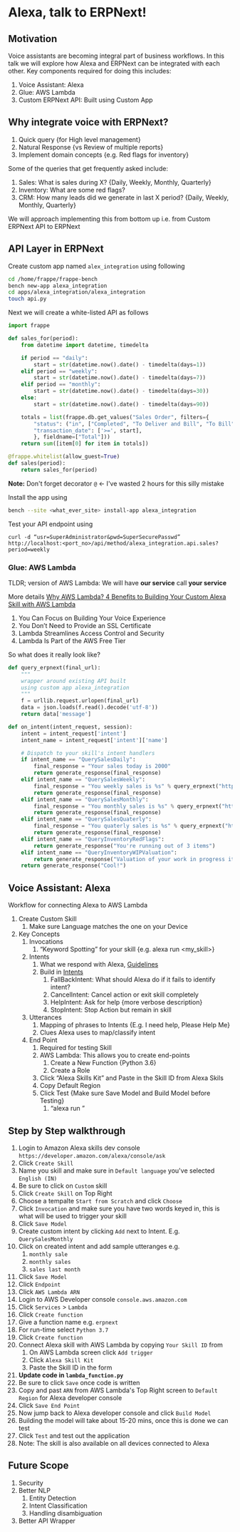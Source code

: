 # Alexa, talk to ERPNext!

## Motivation

Voice assistants are becoming integral part of business workflows. In this talk we will explore how Alexa and ERPNext can be integrated with each other. Key components required for doing this includes:

1. Voice Assistant: Alexa
1. Glue: AWS Lambda
1. Custom ERPNext API: Built using Custom App

## Why integrate voice with ERPNext?

1. Quick query {for High level management}
2. Natural Response {vs Review of multiple reports}
3. Implement domain concepts {e.g. Red flags for inventory}

Some of the queries that get frequently asked include:

1. Sales: What is sales during X? {Daily, Weekly, Monthly, Quarterly}
1. Inventory: What are some red flags?
1. CRM: How many leads did we generate in last X period? {Daily, Weekly, Monthly, Quarterly}

We will approach implementing this from bottom up i.e. from Custom ERPNext API to ERPNext

## API Layer in ERPNext

Create custom app named `alex_integration` using following

```sh
cd /home/frappe/frappe-bench
bench new-app alexa_integration
cd apps/alexa_integration/alexa_integration
touch api.py
```

Next we will create a white-listed API as follows

```python
import frappe

def sales_for(period):
    from datetime import datetime, timedelta

    if period == "daily":
        start = str(datetime.now().date() - timedelta(days=1))
    elif period == "weekly":
        start = str(datetime.now().date() - timedelta(days=7))
    elif period == "monthly":
        start = str(datetime.now().date() - timedelta(days=30))
    else:
        start = str(datetime.now().date() - timedelta(days=90))

    totals = list(frappe.db.get_values("Sales Order", filters={
        "status": ("in", ["Completed", "To Deliver and Bill", "To Bill", "Closed"]),
        "transaction_date": ['>=', start],
        }, fieldname=["Total"]))
    return sum([item[0] for item in totals])

@frappe.whitelist(allow_guest=True)
def sales(period):
    return sales_for(period)
```

**Note:** Don't forget decorator `@` <- I've wasted 2 hours for this silly mistake

Install the app using

```sh
bench --site <what_ever_site> install-app alexa_integration
```

Test your API endpoint using

```
curl -d “usr=SuperAdministrator&pwd=SuperSecurePasswd” http://localhost:<port_no>/api/method/alexa_integration.api.sales?period=weekly
```

### Glue: AWS Lambda

TLDR; version of AWS Lambda: We will have **our service** call **your service**

More details [Why AWS Lambda? 4 Benefits to Building Your Custom Alexa Skill with AWS Lambda](https://developer.amazon.com/blogs/alexa/post/ba9a0041-d842-4908-9f22-96737252dd3e/why-lambda-4-benefits-to-using-aws-lambda-for-your-custom-skill) 

1. You Can Focus on Building Your Voice Experience
1. You Don’t Need to Provide an SSL Certificate
1. Lambda Streamlines Access Control and Security
1. Lambda Is Part of the AWS Free Tier

So what does it really look like?

```python
def query_erpnext(final_url):
    """
    wrapper around existing API built
    using custom app alexa_integration
    """
    f = urllib.request.urlopen(final_url)
    data = json.loads(f.read().decode('utf-8'))
    return data['message']

def on_intent(intent_request, session):
    intent = intent_request['intent']
    intent_name = intent_request['intent']['name']

    # Dispatch to your skill's intent handlers
    if intent_name == "QuerySalesDaily":
        final_response = "Your sales today is 2000"
        return generate_response(final_response)
    elif intent_name == "QuerySalesWeekly":
        final_response = "You weekly sales is %s" % query_erpnext("http://X.X.X.X/api/method/alexa_integration.api.sales?period=weekly")
        return generate_response(final_response)
    elif intent_name == "QuerySalesMonthly":
        final_response = "You monthly sales is %s" % query_erpnext("http://X.X.X.X/api/method/alexa_integration.api.sales?period=monthly")
        return generate_response(final_response)
    elif intent_name == "QuerySalesQuaterly":
        final_response = "You quaterly sales is %s" % query_erpnext("http://X.X.X.X/api/method/alexa_integration.api.sales?period=quaterly")
        return generate_response(final_response)
    elif intent_name == "QueryInventoryRedFlags":
        return generate_response("You're running out of 3 items")
    elif intent_name == "QueryInventoryWIPValuation":
        return generate_response("Valuation of your work in progress items is Rupees 55,00,000")
    return generate_response("Cool!")
```

## Voice Assistant: Alexa

Workflow for connecting Alexa to AWS Lambda

1. Create Custom Skill
    1. Make sure Language matches the one on your Device
2. Key Concepts
    1. Invocations
        1. “Keyword Spotting” for your skill {e.g. alexa run <my_skill>}
    2. Intents
        1. What we respond with Alexa, [Guidelines](https://developer.amazon.com/docs/custom-skills/create-the-interaction-model-for-your-skill.html)
        2. Build in [Intents](https://developer.amazon.com/docs/custom-skills/standard-built-in-intents.html)
            1. FallBackIntent: What should Alexa do if it fails to identify intent?
            2. CancelIntent: Cancel action or exit skill completely
            3. HelpIntent: Ask for help {more verbose description}
            4. StopIntent: Stop Action but remain in skill
    3. Utterances
        1. Mapping of phrases to Intents {E.g. I need help, Please Help Me}
        1. Clues Alexa uses to map/classify intent
    4. End Point
        1. Required for testing Skill
        2. AWS Lambda: This allows you to create end-points
            1. Create a New Function {Python 3.6}
            2. Create a Role
        3. Click “Alexa Skills Kit” and Paste in the Skill ID from Alexa Skils
        4. Copy Default Region
        5. Click Test {Make sure Save Model and Build Model before Testing}
            1. “alexa run <invocation>”

## Step by Step walkthrough

1. Login to Amazon Alexa skills dev console `https://developer.amazon.com/alexa/console/ask`
1. Click `Create Skill`
1. Name you skill and make sure in `Default language` you've selected `English (IN)`
1. Be sure to click on `Custom` skill
1. Click `Create Skill` on Top Right
1. Choose a tempalte `Start from Scratch` and click `Choose`
1. Click `Invocation` and make sure you have two words keyed in, this is what will be used to trigger your skill
1. Click `Save Model`
1. Create custom intent by clicking `Add` next to Intent. E.g. `QuerySalesMonthly`
1. Click on created intent and add sample utteranges e.g.
    1. `monthly sale`
    1. `monthly sales`
    1. `sales last month`
1. Click `Save Model`
1. Click `Endpoint`
1. Click `AWS Lambda ARN`
1. Login to AWS Developer console `console.aws.amazon.com`
1. Click `Services` > `Lambda`
1. Click `Create function`
1. Give a function name e.g. `erpnext`
1. For run-time select `Python 3.7`
1. Click `Create function`
1. Connect Alexa skill with AWS Lambda by copying `Your Skill ID` from 
    1. On AWS Lambda screen click `Add trigger`
    1. Click `Alexa Skill Kit`
    1. Paste the Skill ID in the form
1. **Update code in `lambda_function.py`**
1. Be sure to click `Save` once code is written
1. Copy and past `ARN` from AWS Lambda's Top Right screen to `Default Region` for Alexa developer console
1. Click `Save End Point`
1. Now jump back to Alexa developer console and click `Build Model`
1. Building the model will take about 15-20 mins, once this is done we can test
1. Click `Test` and test out the application
1. Note: The skill is also available on all devices connected to Alexa

## Future Scope

1. Security
1. Better NLP
    1. Entity Detection
    1. Intent Classification
    1. Handling disambiguation
1. Better API Wrapper
